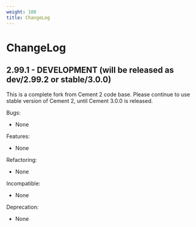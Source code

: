 ```yaml
---
weight: 100
title: ChangeLog
---
```


# ChangeLog

## 2.99.1 - DEVELOPMENT (will be released as dev/2.99.2 or stable/3.0.0)

<aside class="warning">
This is a complete fork from Cement 2 code base.  Please continue to use
stable version of Cement 2, until Cement 3.0.0 is released.
</aside>

Bugs:

  * None

Features:

  * None

Refactoring:

  * None

Incompatible:

  * None

Deprecation:

  * None

